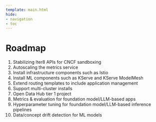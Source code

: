 ```yaml
---
template: main.html
hide:
- navigation
- toc
---
```


# Roadmap

1. Stabilizing Iter8 APIs for CNCF sandboxing
2. Autoscaling the metrics service
3. Install infrastructure components such as Istio
4. Install ML components such as KServe and KServe ModelMesh
5. Extend routing templates to include application management
6. Support multi-cluster installs
7. Open Data Hub tier 1 project
8. Metrics & evaluation for foundation model/LLM-based apps
9. Hyperparameter tuning for foundation model/LLM-based inference pipelines
10. Data/concept drift detection for ML models